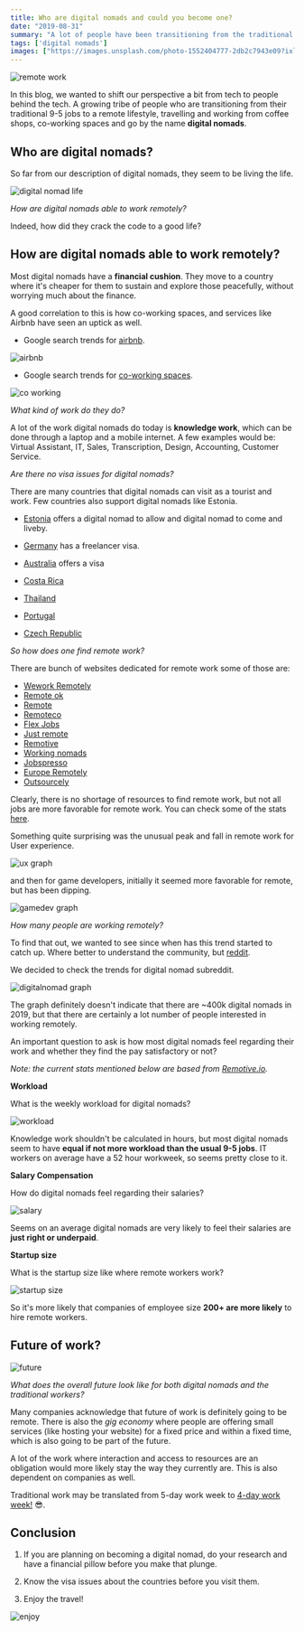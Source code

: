 ```yaml
---
title: Who are digital nomads and could you become one? 
date: "2019-08-31"
summary: "A lot of people have been transitioning from the traditional 9-5 job to a digital nomad lifestyle, will this be the future?"
tags: ['digital nomads']
images: ["https://images.unsplash.com/photo-1552404777-2db2c7943e09?ixlib=rb-1.2.1&ixid=eyJhcHBfaWQiOjEyMDd9&auto=format&fit=crop&w=1101&q=80"]
---
```


![remote work](https://images.unsplash.com/photo-1552404777-2db2c7943e09?ixlib=rb-1.2.1&ixid=eyJhcHBfaWQiOjEyMDd9&auto=format&fit=crop&w=1101&q=80)

In this blog, we wanted to shift our perspective a bit from tech to people behind the tech. A growing tribe of people who are transitioning from their traditional 9-5 jobs to a remote lifestyle, travelling and working from coffee shops, co-working spaces and go by the name **digital nomads**.

## Who are digital nomads?

So far from our description of digital nomads, they seem to be living the life.

![digital nomad life](https://media.giphy.com/media/A6aHBCFqlE0Rq/source.gif)

*How are digital nomads able to work remotely?*

Indeed, how did they crack the code to a good life?

## How are digital nomads able to work remotely?

Most digital nomads have a **financial cushion**. They move to a country where it's cheaper for them to sustain and explore those peacefully, without worrying much about the finance.

A good correlation to this is how co-working spaces, and services like Airbnb have seen an uptick as well.

- Google search trends for [airbnb]((https://trends.google.com/trends/explore?date=all&q=airbnb)).

![airbnb](/static/images/airbnb.png)

- Google search trends for [co-working spaces](https://trends.google.com/trends/explore?date=all&q=co-working%20space).

![co working](/static/images/co_working.png)


*What kind of work do they do?*

A lot of the work digital nomads do today is **knowledge work**, which can be done through a laptop and a mobile internet. A few examples would be: Virtual Assistant, IT, Sales, Transcription, Design, Accounting, Customer Service.


*Are there no visa issues for digital nomads?*

There are many countries that digital nomads can visit as a tourist and work. Few countries also support digital nomads like Estonia.

- [Estonia]((https://e-estonia.com/digital-nomads-visa-shape-urban-employment)) offers a digital nomad to allow and digital nomad to come and liveby.

- [Germany](https://www.germany-visa.org/freelance-visa/) has a freelancer visa.
- [Australia](https://visagroup.com.au/digital-nomads-australian-tourist-visa/) offers a visa
- [Costa Rica](http://www.costarica-embassy.org/index.php?q=node/72)
- [Thailand](https://www.thaiembassy.sg/visa-matters-/-consular/types-of-visa/tourist-visa)
- [Portugal](https://www.quora.com/What-visas-can-digital-nomads-get-in-Portugal)
- [Czech Republic](https://www.google.com/url?q=https://www.expat.com/en/guide/europe/czech-republic/16419-become-a-digital-nomad-in-the-czech-republic.html&sa=D&ust=1567256052666000)


*So how does one find remote work?*

There are bunch of websites dedicated for remote work some of those are:
- [Wework Remotely](https://weworkremotely.com/#job-listings)
- [Remote ok](https://remoteok.io/)
- [Remote](https://remote.com/)
- [Remoteco](https://remote.co/)
- [Flex Jobs](https://www.flexjobs.com/)
- [Just remote](https://justremote.co/)
- [Remotive](https://remotive.io/)
- [Working nomads](https://www.workingnomads.co/jobs)
- [Jobspresso](https://jobspresso.co/)
- [Europe Remotely](https://europeremotely.com/)
- [Outsourcely](https://www.outsourcely.com/remote-workers)

Clearly, there is no shortage of resources to find remote work, but not all jobs are more favorable for remote work. You can check some of the stats [here](https://remoteok.io/remote-work-statistics).

Something quite surprising was the unusual peak and fall in remote work for User experience.

![ux graph](/static/images/ux_graph.png)

and then for game developers, initially it seemed more favorable for remote, but has been dipping.

![gamedev graph](/static/images/gamedev_graph.png)

*How many people are working remotely?*

To find that out, we wanted to see since when has this trend started to catch up. Where better to understand the community, but [reddit](https://reddit.com/r/digitalnomad).

We decided to check the trends for digital nomad subreddit.

![digitalnomad graph](/static/images/digitalnomad.png)

The graph definitely doesn't indicate that there are ~400k digital nomads in 2019, but that there are certainly a lot number of people interested in working remotely.

An important question to ask is how most digital nomads feel regarding their work and whether they find the pay satisfactory or not?

*Note: the current stats mentioned below are based from [Remotive.io](https://docs.google.com/spreadsheets/d/1VOehQv0bOs2pY7RkKJ8RmlUbuu8UmSgzfvjR0m5hyxQ/edit#gid=1145296357).*

**Workload**

What is the weekly workload for digital nomads?

![workload](/static/images/workload_digitalnomads.png)

Knowledge work shouldn't be calculated in hours, but most digital nomads seem to have **equal if not more workload than the usual 9-5 jobs**. IT workers on average have a 52 hour workweek, so seems pretty close to it.


**Salary Compensation**

How do digital nomads feel regarding their salaries?

![salary](/static/images/salary_compensation.png)

Seems on an average digital nomads are very likely to feel their salaries are **just right or underpaid**.

**Startup size**

What is the startup size like where remote workers work?

![startup size](/static/images/startup_size.png)

So it's more likely that companies of employee size **200+ are more likely** to hire remote workers.


## Future of work?

![future](https://media.giphy.com/media/l0HlLRNROwYCqAF6E/giphy.gif)

*What does the overall future look like for both digital nomads and the traditional workers?*

Many companies acknowledge that future of work is definitely going to be remote. There is also the *gig economy* where people are offering small services (like hosting your website) for a fixed price and within a fixed time, which is also going to be part of the future.

A lot of the work where interaction and access to resources are an obligation would more likely stay the way they currently are. This is also dependent on companies as well.

Traditional work may be translated from 5-day work week to [4-day work week!](https://www.portcullislegals.co.uk/wills-estate-administration/four-day-week/) 😎.


## Conclusion

1. If you are planning on becoming a digital nomad, do your research and have a financial pillow before you make that plunge.

2. Know the visa issues about the countries before you visit them.

3. Enjoy the travel!

![enjoy](https://media.giphy.com/media/dM2xuxnJCg4H6/source.gif)